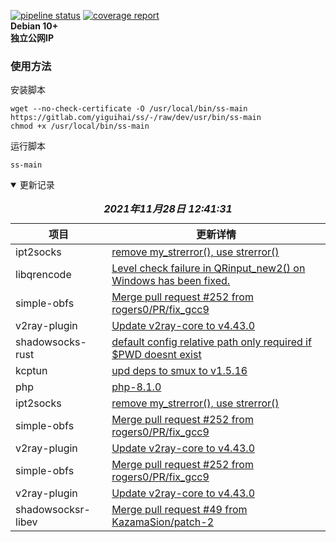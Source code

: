 [![pipeline status](https://gitlab.com/yiguihai/ss/badges/dev/pipeline.svg)](https://gitlab.com/yiguihai/ss/-/commits/dev)
[![coverage report](https://gitlab.com/yiguihai/ss/badges/dev/coverage.svg)](https://gitlab.com/yiguihai/ss/-/commits/dev)  
**Debian 10+**  
**独立公网IP**
### 使用方法
安装脚本
```Shell
wget --no-check-certificate -O /usr/local/bin/ss-main https://gitlab.com/yiguihai/ss/-/raw/dev/usr/bin/ss-main
chmod +x /usr/local/bin/ss-main
```
运行脚本
```Shell
ss-main
```
<details open>
  <summary>更新记录</summary>
  <table>
    <caption><i><b>2021年11月28日 12:41:31</b></i></caption>
    <thead>
      <tr>
        <th>项目</th>
        <th>更新详情</th>
      </tr>
    </thead>
    <tbody>
      <tr><td>ipt2socks</td><td><a href=https://github.com/zfl9/ipt2socks/commit/c1413335f0b5f15241d7072204902778d122a578>remove my_strerror(), use strerror()</a></td></tr>
<tr><td>libqrencode</td><td><a href=https://github.com/fukuchi/libqrencode/commit/715e29fd4cd71b6e452ae0f4e36d917b43122ce8>Level check failure in QRinput_new2() on Windows has been fixed.</a></td></tr>
<tr><td>simple-obfs</td><td><a href=https://github.com/shadowsocks/simple-obfs/commit/486bebd9208539058e57e23a12f23103016e09b4>Merge pull request #252 from rogers0/PR/fix_gcc9</a></td></tr>
<tr><td>v2ray-plugin</td><td><a href=https://github.com/teddysun/v2ray-plugin/commit/5cafcf9a0ae316cb268120eb1994adf5255eb7f0>Update v2ray-core to v4.43.0</a></td></tr>
<tr><td>shadowsocks-rust</td><td><a href=https://github.com/shadowsocks/shadowsocks-rust/commit/18d042fa57b8293c60920e41cfb2827dcef4e58b>default config relative path only required if $PWD doesnt exist</a></td></tr>
<tr><td>kcptun</td><td><a href=https://github.com/xtaci/kcptun/commit/94c9cacf4f87118e5e7716a7c1c41835f4fc04c9>upd deps to smux to v1.5.16</a></td></tr>
<tr><td>php</td><td><a href="https://www.php.net/downloads.php">php-8.1.0</a></td></tr>
<tr><td>ipt2socks</td><td><a href=https://github.com/zfl9/ipt2socks/commit/c1413335f0b5f15241d7072204902778d122a578>remove my_strerror(), use strerror()</a></td></tr>
<tr><td>simple-obfs</td><td><a href=https://github.com/shadowsocks/simple-obfs/commit/486bebd9208539058e57e23a12f23103016e09b4>Merge pull request #252 from rogers0/PR/fix_gcc9</a></td></tr>
<tr><td>v2ray-plugin</td><td><a href=https://github.com/teddysun/v2ray-plugin/commit/5cafcf9a0ae316cb268120eb1994adf5255eb7f0>Update v2ray-core to v4.43.0</a></td></tr>
<tr><td>simple-obfs</td><td><a href=https://github.com/shadowsocks/simple-obfs/commit/486bebd9208539058e57e23a12f23103016e09b4>Merge pull request #252 from rogers0/PR/fix_gcc9</a></td></tr>
<tr><td>v2ray-plugin</td><td><a href=https://github.com/teddysun/v2ray-plugin/commit/5cafcf9a0ae316cb268120eb1994adf5255eb7f0>Update v2ray-core to v4.43.0</a></td></tr>
<tr><td>shadowsocksr-libev</td><td><a href=https://github.com/shadowsocksrr/shadowsocksr-libev/commit/4799b312b8244ec067b8ae9ba4b85c877858976c>Merge pull request #49 from KazamaSion/patch-2</a></td></tr>
    </tbody>
  </table>
</details>
